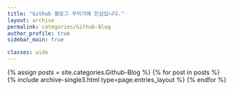 ```yaml
---
title: "Github 블로그 꾸미기에 진심입니다."
layout: archive
permalink: categories/Github-Blog
author_profile: true
sidebar_main: true

classes: wide
---
```



{% assign posts = site.categories.Github-Blog %}
{% for post in posts %} {% include archive-single3.html type=page.entries_layout %} {% endfor %}